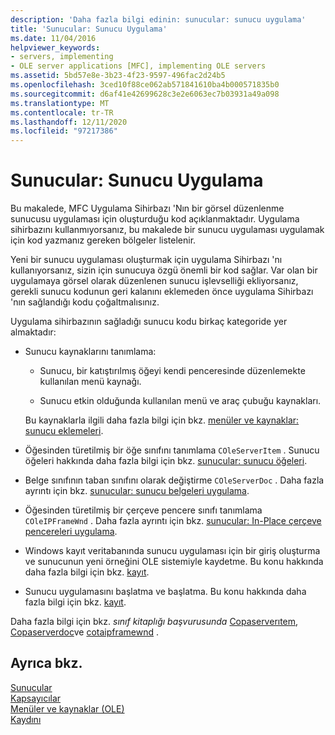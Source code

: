 ```yaml
---
description: 'Daha fazla bilgi edinin: sunucular: sunucu uygulama'
title: 'Sunucular: Sunucu Uygulama'
ms.date: 11/04/2016
helpviewer_keywords:
- servers, implementing
- OLE server applications [MFC], implementing OLE servers
ms.assetid: 5bd57e8e-3b23-4f23-9597-496fac2d24b5
ms.openlocfilehash: 3ced10f88ce062ab571841610ba4b000571835b0
ms.sourcegitcommit: d6af41e42699628c3e2e6063ec7b03931a49a098
ms.translationtype: MT
ms.contentlocale: tr-TR
ms.lasthandoff: 12/11/2020
ms.locfileid: "97217386"
---
```

# <a name="servers-implementing-a-server"></a>Sunucular: Sunucu Uygulama

Bu makalede, MFC Uygulama Sihirbazı 'Nın bir görsel düzenlenme sunucusu uygulaması için oluşturduğu kod açıklanmaktadır. Uygulama sihirbazını kullanmıyorsanız, bu makalede bir sunucu uygulaması uygulamak için kod yazmanız gereken bölgeler listelenir.

Yeni bir sunucu uygulaması oluşturmak için uygulama Sihirbazı 'nı kullanıyorsanız, sizin için sunucuya özgü önemli bir kod sağlar. Var olan bir uygulamaya görsel olarak düzenlenen sunucu işlevselliği ekliyorsanız, gerekli sunucu kodunun geri kalanını eklemeden önce uygulama Sihirbazı 'nın sağlandığı kodu çoğaltmalısınız.

Uygulama sihirbazının sağladığı sunucu kodu birkaç kategoride yer almaktadır:

- Sunucu kaynaklarını tanımlama:

  - Sunucu, bir katıştırılmış öğeyi kendi penceresinde düzenlemekte kullanılan menü kaynağı.

  - Sunucu etkin olduğunda kullanılan menü ve araç çubuğu kaynakları.

  Bu kaynaklarla ilgili daha fazla bilgi için bkz. [menüler ve kaynaklar: sunucu eklemeleri](../mfc/menus-and-resources-server-additions.md).

- Öğesinden türetilmiş bir öğe sınıfını tanımlama `COleServerItem` . Sunucu öğeleri hakkında daha fazla bilgi için bkz. [sunucular: sunucu öğeleri](../mfc/servers-server-items.md).

- Belge sınıfının taban sınıfını olarak değiştirme `COleServerDoc` . Daha fazla ayrıntı için bkz. [sunucular: sunucu belgeleri uygulama](../mfc/servers-implementing-server-documents.md).

- Öğesinden türetilmiş bir çerçeve pencere sınıfı tanımlama `COleIPFrameWnd` . Daha fazla ayrıntı için bkz. [sunucular: In-Place çerçeve pencereleri uygulama](../mfc/servers-implementing-in-place-frame-windows.md).

- Windows kayıt veritabanında sunucu uygulaması için bir giriş oluşturma ve sunucunun yeni örneğini OLE sistemiyle kaydetme. Bu konu hakkında daha fazla bilgi için bkz. [kayıt](../mfc/registration.md).

- Sunucu uygulamasını başlatma ve başlatma. Bu konu hakkında daha fazla bilgi için bkz. [kayıt](../mfc/registration.md).

Daha fazla bilgi için bkz. *sınıf kitaplığı başvurusunda* [Copaserverıtem](../mfc/reference/coleserveritem-class.md), [Copaserverdoc](../mfc/reference/coleserverdoc-class.md)ve [cotaipframewnd](../mfc/reference/coleipframewnd-class.md) .

## <a name="see-also"></a>Ayrıca bkz.

[Sunucular](../mfc/servers.md)<br/>
[Kapsayıcılar](../mfc/containers.md)<br/>
[Menüler ve kaynaklar (OLE)](../mfc/menus-and-resources-ole.md)<br/>
[Kaydını](../mfc/registration.md)
